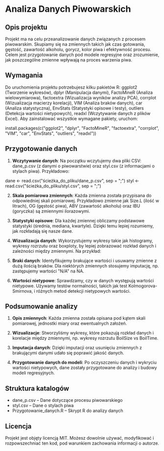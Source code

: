 # Analiza Danych Piwowarskich

## Opis projektu
Projekt ma na celu przeanalizowanie danych związanych z procesem piwowarskim. Skupiamy się na zmiennych takich jak czas gotowania, gęstość, zawartość alkoholu, gorycz, kolor piwa i efektywność procesu. Celem jest przygotowanie danych pod modele regresyjne oraz zrozumienie, jak poszczególne zmienne wpływają na proces warzenia piwa.

## Wymagania
Do uruchomienia projektu potrzebujesz kilku pakietów R: ggplot2 (Tworzenie wykresów), dplyr (Manipulacja danymi), FactoMineR (Analiza wielowymiarowa), factoextra (Wizualizacja wyników analizy PCA), corrplot (Wizualizacja macierzy korelacji), VIM (Analiza braków danych), car (Analiza statystyczna), EnvStats (Statystyki opisowe i testy), outliers (Detekcja wartości nietypowych), readxl (Wczytywanie danych z plików Excel). Aby zainstalować wszystkie wymagane pakiety, uruchom:

install.packages(c("ggplot2", "dplyr", "FactoMineR", "factoextra", "corrplot", "VIM", "car", "EnvStats", "outliers", "readxl"))

## Przygotowanie danych
1. **Wczytywanie danych**: Na początku wczytujemy dwa pliki CSV: dane_p.csv (z danymi o piwowarstwie) oraz styl.csv (z informacjami o stylach piwa). Przykładowo:

dane <- read.csv("ścieżka_do_pliku/dane_p.csv", sep = ";")
styl <- read.csv("ścieżka_do_pliku/styl.csv", sep = ";")

2. **Skala pomiarowa zmiennych**: Każda zmienna została przypisana do odpowiedniej skali pomiarowej. Przykładowo zmienne jak Size.L (ilość w litrach), OG (gęstość piwa), ABV (zawartość alkoholu) oraz IBU (goryczka) są zmiennymi ilorazowymi.

3. **Statystyki opisowe**: Dla każdej zmiennej obliczamy podstawowe statystyki (średnia, mediana, kwartyle). Dzięki temu lepiej rozumiemy, jak rozkładają się nasze dane.


4. **Wizualizacja danych**: Wykorzystujemy wykresy takie jak histogramy, wykresy rozrzutu oraz boxploty, by lepiej zobrazować rozkład danych i zależności między zmiennymi. Na przykład:



5. **Braki danych**: Identyfikujemy brakujące wartości i usuwamy zmienne z dużą ilością braków. Dla niektórych zmiennych stosujemy imputację, np. zastępujemy wartości "N/A" na NA.


6. **Wartości nietypowe**: Sprawdzamy, czy w danych występują wartości nietypowe. Używamy testów normalności, takich jak test Kolmogorova-Smirnova, i różnych metod detekcji nietypowych wartości.


## Podsumowanie analizy
1. **Opis zmiennych**: Każda zmienna została opisana pod kątem skali pomiarowej, jednostki miary oraz ewentualnych założeń.

2. **Wizualizacje**: Stworzyliśmy wykresy, które pokazują rozkład danych i korelacje między zmiennymi, np. wykresy rozrzutu BoilSize vs BoilTime.

3. **Imputacja danych**: Dzięki imputacji oraz usunięciu zmiennych z brakującymi danymi udało się poprawić jakość danych.

4. **Przygotowanie danych do modeli**: Po oczyszczeniu danych i wykryciu wartości nietypowych, dane zostały przygotowane do analizy i budowy modeli regresyjnych.

## Struktura katalogów
- dane_p.csv – Dane dotyczące procesu piwowarskiego
- styl.csv – Dane o stylach piwa
- Przygotowanie_danych.R – Skrypt R do analizy danych

## Licencja
Projekt jest objęty licencją MIT. Możesz dowolnie używać, modyfikować i rozpowszechniać ten kod, pod warunkiem zachowania informacji o autorze.
